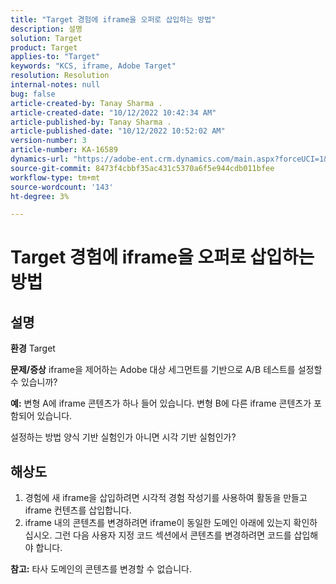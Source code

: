 ```yaml
---
title: "Target 경험에 iframe을 오퍼로 삽입하는 방법"
description: 설명
solution: Target
product: Target
applies-to: "Target"
keywords: "KCS, iframe, Adobe Target"
resolution: Resolution
internal-notes: null
bug: false
article-created-by: Tanay Sharma .
article-created-date: "10/12/2022 10:42:34 AM"
article-published-by: Tanay Sharma .
article-published-date: "10/12/2022 10:52:02 AM"
version-number: 3
article-number: KA-16589
dynamics-url: "https://adobe-ent.crm.dynamics.com/main.aspx?forceUCI=1&pagetype=entityrecord&etn=knowledgearticle&id=a3521d94-1a4a-ed11-bba2-0022480868ff"
source-git-commit: 8473f4cbbf35ac431c5370a6f5e944cdb011bfee
workflow-type: tm+mt
source-wordcount: '143'
ht-degree: 3%

---
```


# Target 경험에 iframe을 오퍼로 삽입하는 방법

## 설명

<b>환경</b>
Target


<b>문제/증상</b>
iframe을 제어하는 Adobe 대상 세그먼트를 기반으로 A/B 테스트를 설정할 수 있습니까?



<b>예:</b> 변형 A에 iframe 콘텐츠가 하나 들어 있습니다. 변형 B에 다른 iframe 콘텐츠가 포함되어 있습니다.

설정하는 방법 양식 기반 실험인가 아니면 시각 기반 실험인가?


## 해상도




1. 경험에 새 iframe을 삽입하려면 시각적 경험 작성기를 사용하여 활동을 만들고 iframe 컨텐츠를 삽입합니다.
2. iframe 내의 콘텐츠를 변경하려면 iframe이 동일한 도메인 아래에 있는지 확인하십시오. 그런 다음 사용자 지정 코드 섹션에서 콘텐츠를 변경하려면 코드를 삽입해야 합니다.




<b>참고:</b> 타사 도메인의 콘텐츠를 변경할 수 없습니다.
